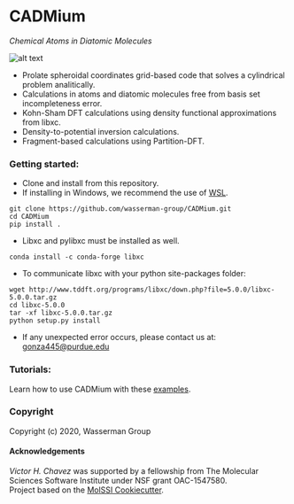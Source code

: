 CADMium
==============================
 *Chemical Atoms in Diatomic Molecules*

![alt text](https://raw.githubusercontent.com/wasserman-group/pyCADMium/main/docs/logo.png)

<!-- [//]: # (Badges)

[![CI](https://img.shields.io/github/workflow/status/wasserman-group/CADMium/CI)](https://github.com/wasserman-group/CADMium/actions?query=workflow%3ACI)
[![codecov](https://codecov.io/gh/wasserman-group/CADMium/branch/main/graph/badge.svg)](https://codecov.io/gh/wasserman-group/CADMium)
[![Language grade: Python](https://img.shields.io/lgtm/grade/python/g/wasserman-group/CADMium.svg?logo=lgtm&logoWidth=18)](https://lgtm.com/projects/g/wasserman-group/CADMium/context:python) -->


- Prolate spheroidal coordinates grid-based code that solves a cylindrical problem analitically.  
- Calculations in atoms and diatomic molecules free from basis set incompleteness error. 
- Kohn-Sham DFT calculations using density functional approximations from libxc. 
- Density-to-potential inversion calculations. 
- Fragment-based calculations using Partition-DFT. 


### Getting started:  
- Clone and install from this repository.
- If installing in Windows, we recommend the use of [WSL](https://docs.microsoft.com/en-us/windows/wsl/install-win10).

```
git clone https://github.com/wasserman-group/CADMium.git
cd CADMium
pip install . 
```
- Libxc and pylibxc must be installed as well. 
```
conda install -c conda-forge libxc
```
- To communicate libxc with your python site-packages folder:
```
wget http://www.tddft.org/programs/libxc/down.php?file=5.0.0/libxc-5.0.0.tar.gz
cd libxc-5.0.0
tar -xf libxc-5.0.0.tar.gz
python setup.py install
```

- If any unexpected error occurs, please contact us at: gonza445@purdue.edu  

### Tutorials:
Learn how to use CADMium with these [examples](https://github.com/wasserman-group/CADMium_examples).  
  
### Copyright
Copyright (c) 2020, Wasserman Group  

#### Acknowledgements
*Victor H. Chavez* was supported by a fellowship from The Molecular Sciences Software Institute under NSF grant OAC-1547580.  
Project based on the [MolSSI Cookiecutter](https://github.com/molssi/cookiecutter-cms).  
